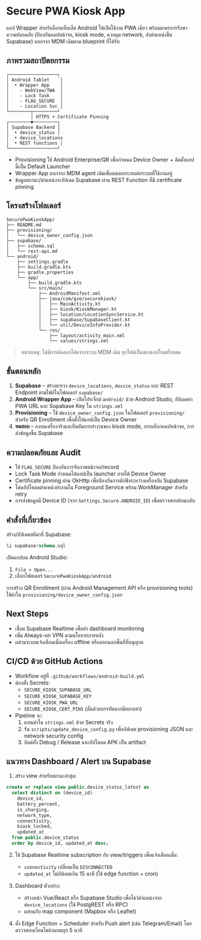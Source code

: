 # Secure PWA Kiosk App

แอป Wrapper สำหรับล็อกแท็บเล็ต Android ให้เปิดใช้งาน PWA เดียว พร้อมมาตรการรักษาความปลอดภัย (ป้องกันแคปหน้าจอ, kiosk mode, ควบคุม network, ส่งตำแหน่งขึ้น Supabase) แยกจาก MDM เดิมตาม blueprint ที่ได้รับ

## ภาพรวมสถาปัตยกรรม

```
┌──────────────────┐
│ Android Tablet    │
│  • Wrapper App    │
│    - WebView/TWA  │
│    - Lock Task    │
│    - FLAG_SECURE  │
│    - Location Svc │
└────────┬─────────┘
         │ HTTPS + Certificate Pinning
┌────────▼─────────┐
│ Supabase Backend │
│  • device_status │
│  • device_locations
│  • REST functions │
└──────────────────┘
```

- Provisioning ใช้ Android Enterprise/QR เพื่อกำหนด Device Owner + ติดตั้งแอปนี้เป็น Default Launcher
- Wrapper App แยกจาก MDM agent เดิมเพื่อลดผลกระทบต่อระบบที่ใช้งานอยู่
- ข้อมูลสถานะ/ตำแหน่งจะอัปเดต Supabase ผ่าน REST Function ที่มี certificate pinning

## โครงสร้างโฟลเดอร์

```
SecurePwaKioskApp/
├── README.md
├── provisioning/
│   └── device_owner_config.json
├── supabase/
│   ├── schema.sql
│   └── rest-api.md
└── android/
    ├── settings.gradle
    ├── build.gradle.kts
    ├── gradle.properties
    └── app/
        ├── build.gradle.kts
        └── src/main/
            ├── AndroidManifest.xml
            ├── java/com/gse/securekiosk/
            │   ├── MainActivity.kt
            │   ├── kiosk/KioskManager.kt
            │   ├── location/LocationSyncService.kt
            │   ├── supabase/SupabaseClient.kt
            │   └── util/DeviceInfoProvider.kt
            └── res/
                ├── layout/activity_main.xml
                └── values/strings.xml
```

> หมายเหตุ: ไม่มีการคัดลอกโค้ดจากระบบ MDM เดิม ทุกไฟล์เป็นของแอปใหม่ทั้งหมด

## ขั้นตอนหลัก

1. **Supabase** – สร้างตาราง `device_locations`, `device_status` และ REST Endpoint ตามไฟล์ในโฟลเดอร์ `supabase/`
2. **Android Wrapper App** – เปิดโปรเจ็กต์ `android/` ด้วย Android Studio, อัปเดตค่า PWA URL และ Supabase Key ใน `strings.xml`
3. **Provisioning** – ใช้ `device_owner_config.json` ในโฟลเดอร์ `provisioning/` สำหรับ QR Enrollment เพื่อตั้งให้แอปเป็น Device Owner
4. **ทดสอบ** – ลงบนเครื่องจริงและยืนยันการทำงานของ kiosk mode, การบล็อกแคปหน้าจอ, การส่งข้อมูลขึ้น Supabase

## ความปลอดภัยและ Audit

- ใช้ `FLAG_SECURE` ป้องกันการจับภาพหน้าจอ/record
- Lock Task Mode กำหนดให้แอปเป็น launcher ภายใต้ Device Owner
- Certificate pinning ผ่าน OkHttp เพื่อป้องกันการดักฟังระหว่างเครื่องกับ Supabase
- โค้ดอัปโหลดตำแหน่งทำงานใน Foreground Service พร้อม WorkManager สำหรับ retry
- การส่งข้อมูลมี Device ID (จาก `Settings.Secure.ANDROID_ID`) เพื่อตรวจสอบย้อนกลับ

## คำสั่งที่เกี่ยวข้อง

สร้าง/อัปเดตสคีมาที่ Supabase:

```sql
\i supabase/schema.sql
```

เปิดแอปบน Android Studio:

1. `File > Open...`
2. เลือกโฟลเดอร์ `SecurePwaKioskApp/android`

การสร้าง QR Enrollment (ผ่าน Android Management API หรือ provisioning tools) ใช้ค่าใน `provisioning/device_owner_config.json`

## Next Steps

- เชื่อม Supabase Realtime เพื่อทำ dashboard monitoring
- เพิ่ม Always-on VPN ตามนโยบายภายหลัง
- ผสานระบบแจ้งเตือนเมื่อเครื่อง offline หรือออกนอกพื้นที่ที่อนุญาต

## CI/CD ด้วย GitHub Actions

- Workflow อยู่ที่ `.github/workflows/android-build.yml`
- ต้องตั้ง Secrets:
  - `SECURE_KIOSK_SUPABASE_URL`
  - `SECURE_KIOSK_SUPABASE_KEY`
  - `SECURE_KIOSK_PWA_URL`
  - `SECURE_KIOSK_CERT_PINS` (คั่นด้วยบรรทัดหากมีหลายค่า)
- Pipeline จะ:
  1. แทนค่าใน `strings.xml` ด้วย Secrets จริง
  2. รัน `scripts/update_device_config.py` เพื่ออัปเดต provisioning JSON และ network security config
  3. บิลด์ทั้ง Debug / Release และอัปโหลด APK เป็น artifact

## แนวทาง Dashboard / Alert บน Supabase

1. สร้าง view สำหรับสถานะล่าสุด:

```sql
create or replace view public.device_status_latest as
  select distinct on (device_id)
    device_id,
    battery_percent,
    is_charging,
    network_type,
    connectivity,
    kiosk_locked,
    updated_at
  from public.device_status
  order by device_id, updated_at desc;
```

2. ใช้ Supabase Realtime subscription กับ view/triggers เพื่อแจ้งเตือนเมื่อ:
   - `connectivity` เปลี่ยนเป็น `DISCONNECTED`
   - `updated_at` ไม่อัปเดตเกิน 15 นาที (ใช้ edge function + cron)

3. Dashboard ตัวอย่าง:
   - สร้างหน้า Vue/React หรือ Supabase Studio เพื่อโชว์ตำแหน่งจาก `device_locations` (ใช้ PostgREST หรือ RPC)
   - ผสานกับ map component (Mapbox หรือ Leaflet)

4. ตั้ง Edge Function + Scheduler สำหรับ Push alert (เช่น Telegram/Email) โดยตรวจสอบเงื่อนไขด้านบนทุก 5 นาที
